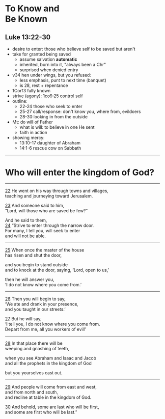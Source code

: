 <!-- .slide: <%= bg("unsplash-Jztmx9yqjBw-stars.jpg") %> id="title" -->
# To Know and <br> Be Known
## Luke 13:22-30

>>>
+ desire to enter: those who believe self to be saved but aren't
+ take for granted being saved
  + assume salvation **automatic**
  + inherited, born into it, "always been a Chr"
  + surprised when denied entry
+ v34 hen under wings, but you refused:
  + less emphasis, punt to next time (banquet)
  + is 28, rest + repentance
+ 1Cor13 fully known
+ strive (agony): 1co9:25 control self
+ outline:
  + 22-24 those who seek to enter
  + 25-27 call/response: don't know you, where from, evildoers
  + 28-30 looking in from the outside
+ Mt: do will of Father
  + what is will: to believe in one He sent
  + faith in action
+ showing mercy:
  + 13:10-17 daughter of Abraham
  + 14:1-6 rescue cow on Sabbath

---
<!-- .slide: data-background="white" -->
# Who will enter the **kingdom of God**?

******
[22](# "ref")
He went on his way through towns and villages, <br>
teaching and journeying toward Jerusalem.

[23](# "ref")
And someone said to him, <br>
“Lord, will those who are saved be few?”

And he said to them, <br>
[24](# "ref")
“Strive to enter through the narrow door. <br>
For many, I tell you, will seek to enter <br>
and will not be able.

******
[25](# "ref")
When once the master of the house <br>
has risen and shut the door,

and you begin to stand outside <br>
and to knock at the door, saying, ‘Lord, open to us,’

then he will answer you, <br>
‘I do not know where you come from.’

******
[26](# "ref")
Then you will begin to say, <br>
‘We ate and drank in your presence, <br>
and you taught in our streets.’

[27](# "ref")
But he will say, <br>
‘I tell you, I do not know where you come from. <br>
Depart from me, all you workers of evil!’

******
[28](# "ref")
In that place there will be <br>
weeping and gnashing of teeth,

when you see Abraham and Isaac and Jacob <br>
and all the prophets in the kingdom of God

but you yourselves cast out.

******
[29](# "ref")
And people will come from east and west, <br>
and from north and south, <br>
and recline at table in the kingdom of God.

[30](# "ref")
And behold, some are last who will be first, <br>
and some are first who will be last.”
